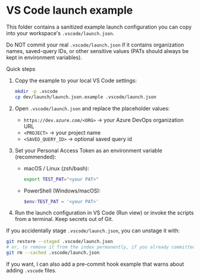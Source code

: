 # VS Code launch example

This folder contains a sanitized example launch configuration you can copy into your workspace's `.vscode/launch.json`.

Do NOT commit your real `.vscode/launch.json` if it contains organization names, saved-query IDs, or other sensitive values (PATs should always be kept in environment variables).

Quick steps

1. Copy the example to your local VS Code settings:

   ```bash
   mkdir -p .vscode
   cp dev/launch/launch.json.example .vscode/launch.json
   ```

2. Open `.vscode/launch.json` and replace the placeholder values:
   - `https://dev.azure.com/<ORG>` → your Azure DevOps organization URL
   - `<PROJECT>` → your project name
   - `<SAVED_QUERY_ID>` → optional saved query id

3. Set your Personal Access Token as an environment variable (recommended):

   - macOS / Linux (zsh/bash):
     ```bash
     export TEST_PAT="<your PAT>"
     ```

   - PowerShell (Windows/macOS):
     ```powershell
     $env:TEST_PAT = '<your PAT>'
     ```

4. Run the launch configuration in VS Code (Run view) or invoke the scripts from a terminal. Keep secrets out of Git.

If you accidentally stage `.vscode/launch.json`, you can unstage it with:

```bash
git restore --staged .vscode/launch.json
# or, to remove it from the index permanently, if you already committed:
git rm --cached .vscode/launch.json
```

If you want, I can also add a pre-commit hook example that warns about adding `.vscode` files.
